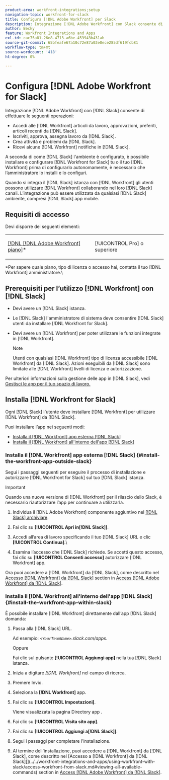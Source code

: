 ```yaml
---
product-area: workfront-integrations;setup
navigation-topic: workfront-for-slack
title: Configura [!DNL Adobe Workfront] per Slack
description: Integrazione [!DNL Adobe Workfront] con Slack consente di accedere e creare [!DNL Workfront] articoli da lavoro, approvazioni, preferiti, articoli recenti dallo Slack.
author: Becky
feature: Workfront Integrations and Apps
exl-id: cac75a81-26e8-4713-a6be-453943b431ab
source-git-commit: 65bfeafe67a10c72e87a02e0ece285df619fcb81
workflow-type: tm+mt
source-wordcount: '418'
ht-degree: 0%

---
```


# Configura [!DNL Adobe Workfront for Slack]

Integrazione [!DNL Adobe Workfront] con [!DNL Slack] consente di effettuare le seguenti operazioni:

* Accedi alle [!DNL Workfront] articoli da lavoro, approvazioni, preferiti, articoli recenti da [!DNL Slack].
* Iscriviti, approva, assegna lavoro da [!DNL Slack].
* Crea attività e problemi da [!DNL Slack].
* Ricevi alcune [!DNL Workfront] notifiche in [!DNL Slack].

A seconda di come [!DNL Slack] l&#39;ambiente è configurato, è possibile installare e configurare [!DNL Workfront for Slack] tu o il tuo [!DNL Workfront] prima di configurarlo autonomamente, è necessario che l’amministratore lo installi e lo configuri.

Quando si integra il [!DNL Slack] istanza con [!DNL Workfront] gli utenti possono utilizzare [!DNL Workfront] collaborando nel loro [!DNL Slack] canali. L’integrazione può essere utilizzata da qualsiasi [!DNL Slack] ambiente, compresi [!DNL Slack] app mobile.

## Requisiti di accesso

Devi disporre dei seguenti elementi:

<table style="table-layout:auto"> 
 <col> 
 </col> 
 <col> 
 </col> 
 <tbody> 
  <tr> 
   <td role="rowheader"><a href="https://www.workfront.com/plans" target="_blank">[!DNL [!DNL Adobe Workfront] piano]</a>*</td> 
   <td> <p>[!UICONTROL Pro] o superiore</p> </td> 
  </tr> 
 </tbody> 
</table>

&#42;Per sapere quale piano, tipo di licenza o accesso hai, contatta il tuo [!DNL Workfront] amministratore.\

## Prerequisiti per l’utilizzo [!DNL Workfront] con [!DNL Slack]

* Devi avere un [!DNL Slack] istanza.
* Le [!DNL Slack] l&#39;amministratore di sistema deve consentire [!DNL Slack] utenti da installare [!DNL Workfront for Slack].
* Devi avere un [!DNL Workfront] per poter utilizzare le funzioni integrate in [!DNL Workfront].

   >[!NOTE]
   >
   >Utenti con qualsiasi [!DNL Workfront] tipo di licenza accessibile [!DNL Workfront] da [!DNL Slack]. Azioni eseguibili da [!DNL Slack] sono limitate alle [!DNL Workfront] livelli di licenza e autorizzazione.

Per ulteriori informazioni sulla gestione delle app in [!DNL Slack], vedi [Gestisci le app per il tuo spazio di lavoro.](https://get.slack.help/hc/en-us/articles/222386767-Manage-apps-for-your-workspace)

## Installa [!DNL Workfront for Slack]

Ogni [!DNL Slack] l&#39;utente deve installare [!DNL Workfront] per utilizzare [!DNL Workfront] da [!DNL Slack].

Puoi installare l’app nei seguenti modi:

* [Installa il [!DNL Workfront] app esterna [!DNL Slack]](#install-the-workfront-app-outside-slack-install-the-workfront-app-outside-slack)
* [Installa il [!DNL Workfront] all&#39;interno dell&#39;app [!DNL Slack]](#install-the-workfront-app-within-slack-install-the-workfront-app-within-slack)

### Installa il [!DNL Workfront] app esterna [!DNL Slack] {#install-the-workfront-app-outside-slack}

Segui i passaggi seguenti per eseguire il processo di installazione e autorizzare [!DNL Workfront for Slack] sul tuo [!DNL Slack] istanza.

>[!IMPORTANT]
>
>Quando una nuova versione di [!DNL Workfront] per il rilascio dello Slack, è necessario riautorizzare l’app per continuare a utilizzarla.

1. Individua il [!DNL Adobe Workfront] componente aggiuntivo nel [[!DNL Slack] archiviare](https://workfront.slack.com/apps/A7CLAMVNW-adobe-workfront?tab=more_info).

1. Fai clic su **[!UICONTROL Apri in[!DNL Slack]]**.

1. Accedi all’area di lavoro specificando il tuo [!DNL Slack] URL e clic **[!UICONTROL Continua]**.\

1. Esamina l’accesso che [!DNL Slack] richiede. Se accetti questo accesso, fai clic su **[!UICONTROL Consenti accesso]** autorizzare [!DNL Workfront] app.

Ora puoi accedere a [!DNL Workfront] da [!DNL Slack], come descritto nel [Accesso [!DNL Workfront] da [!DNL Slack]](../../workfront-integrations-and-apps/using-workfront-with-slack/access-workfront-from-slack.md#viewing-all-available-commands) section in [Access [!DNL Adobe Workfront] da [!DNL Slack]](../../workfront-integrations-and-apps/using-workfront-with-slack/access-workfront-from-slack.md).

### Installa il [!DNL Workfront] all&#39;interno dell&#39;app [!DNL Slack] {#install-the-workfront-app-within-slack}

È possibile installare [!DNL Workfront] direttamente dall’app [!DNL Slack] domanda:

1. Passa alla [!DNL Slack] URL.

   Ad esempio: *`<YourTeamName>`.slack.com/apps*.

   Oppure

   Fai clic sul pulsante **[!UICONTROL Aggiungi app]** nella tua [!DNL Slack] istanza.

1. Inizia a digitare *[!DNL Workfront]* nel campo di ricerca.
1. Premere Invio.
1. Seleziona la **[!DNL Workfront]** app.
1. Fai clic su **[!UICONTROL Impostazioni]**.

   Viene visualizzata la pagina Directory app .

1. Fai clic su **[!UICONTROL Visita sito app]**.
1. Fai clic su **[!UICONTROL Aggiungi a[!DNL Slack]]**.
1. Segui i passaggi per completare l&#39;installazione.
1. Al termine dell&#39;installazione, puoi accedere a [!DNL Workfront] da [!DNL Slack], come descritto nel [Accesso a [!DNL Workfront] da [!DNL Slack]]](../../workfront-integrations-and-apps/using-workfront-with-slack/access-workfront-from-slack.md#viewing-all-available-commands) section in [Access [!DNL Adobe Workfront] da [!DNL Slack]](../../workfront-integrations-and-apps/using-workfront-with-slack/access-workfront-from-slack.md).
